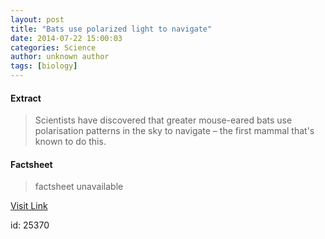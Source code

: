 ```yaml
---
layout: post
title: "Bats use polarized light to navigate"
date: 2014-07-22 15:00:03
categories: Science
author: unknown author
tags: [biology]
---
```



#### Extract
>Scientists have discovered that greater mouse-eared bats use polarisation patterns in the sky to navigate – the first mammal that's known to do this.

#### Factsheet
>factsheet unavailable

[Visit Link](http://phys.org/news325240523.html)

id:   25370
